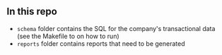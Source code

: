 ## In this repo

- `schema` folder contains the SQL for the company's transactional data (see the Makefile to on how to run)
- `reports` folder contains reports that need to be generated
